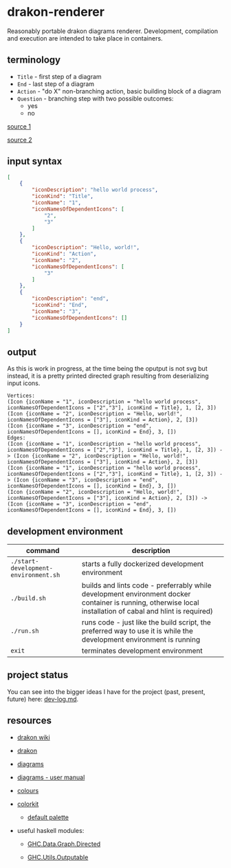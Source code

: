 # drakon-renderer

Reasonably portable drakon diagrams renderer. Development, compilation and execution are intended to take place in containers.

## terminology

* `Title` - first step of a diagram
* `End` - last step of a diagram
* `Action` - "do X" non-branching action, basic building block of a diagram
* `Question` - branching step with two possible outcomes:
  * yes
  * no

[source 1](https://en.m.wikipedia.org/wiki/DRAKON#/media/File%3AIcons_of_Visual_Programming_Language_--DRAKON--.png)

[source 2](https://en.m.wikipedia.org/wiki/DRAKON)

## input syntax

```json
[
    {
        "iconDescription": "hello world process",
        "iconKind": "Title",
        "iconName": "1",
        "iconNamesOfDependentIcons": [
            "2",
            "3"
        ]
    },
    {
        "iconDescription": "Hello, world!",
        "iconKind": "Action",
        "iconName": "2",
        "iconNamesOfDependentIcons": [
            "3"
        ]
    },
    {
        "iconDescription": "end",
        "iconKind": "End",
        "iconName": "3",
        "iconNamesOfDependentIcons": []
    }
]
```

## output

As this is work in progress, at the time being the oputput is not svg but instead, it is a pretty printed directed graph resulting from deserializing input icons.

```
Vertices:
(Icon {iconName = "1", iconDescription = "hello world process", iconNamesOfDependentIcons = ["2","3"], iconKind = Title}, 1, [2, 3])
(Icon {iconName = "2", iconDescription = "Hello, world!", iconNamesOfDependentIcons = ["3"], iconKind = Action}, 2, [3])
(Icon {iconName = "3", iconDescription = "end", iconNamesOfDependentIcons = [], iconKind = End}, 3, [])
Edges:
(Icon {iconName = "1", iconDescription = "hello world process", iconNamesOfDependentIcons = ["2","3"], iconKind = Title}, 1, [2, 3]) -> (Icon {iconName = "2", iconDescription = "Hello, world!", iconNamesOfDependentIcons = ["3"], iconKind = Action}, 2, [3])
(Icon {iconName = "1", iconDescription = "hello world process", iconNamesOfDependentIcons = ["2","3"], iconKind = Title}, 1, [2, 3]) -> (Icon {iconName = "3", iconDescription = "end", iconNamesOfDependentIcons = [], iconKind = End}, 3, [])
(Icon {iconName = "2", iconDescription = "Hello, world!", iconNamesOfDependentIcons = ["3"], iconKind = Action}, 2, [3]) -> (Icon {iconName = "3", iconDescription = "end", iconNamesOfDependentIcons = [], iconKind = End}, 3, [])
```

## development environment

| command | description |
| --- | --- |
| `./start-development-environment.sh` | starts a fully dockerized development environment |
| `./build.sh` | builds and lints code - preferrably while development environment docker container is running, otherwise local installation of cabal and hlint is required) |
| `./run.sh` | runs code - just like the build script, the preferred way to use it is while the development environment is running |
| `exit` | terminates development environment |

## project status

You can see into the bigger ideas I have for the project (past, present, future) here: [dev-log.md](./dev-log.md).

## resources

* [drakon wiki](https://en.m.wikipedia.org/wiki/DRAKON)

* [drakon](https://drakonhub.com/read/docs)

* [diagrams](https://archives.haskell.org/projects.haskell.org/diagrams/doc/quickstart.html#introduction)

* [diagrams - user manual](https://archives.haskell.org/projects.haskell.org/diagrams/doc/manual.html)

* [colours](https://www.colourlovers.com)

* [colorkit](https://colorkit.co/)

  * [default palette](https://colorkit.co/palette/642915-963e20-c7522a-e5c185-fbf2c4-74a892-008585-006464-004343/)

* useful haskell modules:

  * [GHC.Data.Graph.Directed](https://hackage.haskell.org/package/ghc-9.4.7/docs/GHC-Data-Graph-Directed.html)

  * [GHC.Utils.Outputable](https://hackage.haskell.org/package/ghc-9.4.7/docs/GHC-Utils-Outputable.html)
